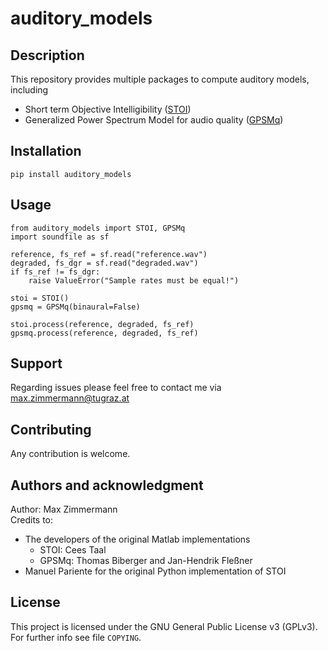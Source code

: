 # auditory_models

## Description

This repository provides multiple packages to compute auditory models, including
- Short term Objective Intelligibility ([STOI](https://ieeexplore.ieee.org/abstract/document/5713237))
- Generalized Power Spectrum Model for audio quality ([GPSMq](https://ieeexplore.ieee.org/abstract/document/8708700))


## Installation
`pip install auditory_models`

## Usage
```
from auditory_models import STOI, GPSMq
import soundfile as sf

reference, fs_ref = sf.read("reference.wav")
degraded, fs_dgr = sf.read("degraded.wav")
if fs_ref != fs_dgr:
    raise ValueError("Sample rates must be equal!")

stoi = STOI()
gpsmq = GPSMq(binaural=False)

stoi.process(reference, degraded, fs_ref)
gpsmq.process(reference, degraded, fs_ref)

```

## Support
Regarding issues please feel free to contact me via 
<a href="mailto:max.zimmermann@tugraz.at">max.zimmermann@tugraz.at</a>

## Contributing
Any contribution is welcome. 

## Authors and acknowledgment
Author: Max Zimmermann\
Credits to: 
- The developers of the original Matlab implementations
    - STOI: Cees Taal 
    - GPSMq: Thomas Biberger and Jan-Hendrik Fleßner
- Manuel Pariente for the original Python implementation of STOI

## License
This project is licensed under the GNU General Public License v3 (GPLv3). For further info see file `COPYING`.
